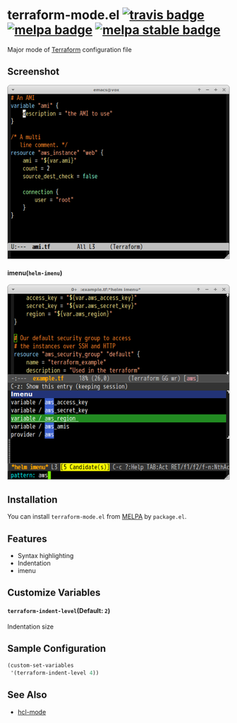 # terraform-mode.el [![travis badge][travis-badge]][travis-link] [![melpa badge][melpa-badge]][melpa-link] [![melpa stable badge][melpa-stable-badge]][melpa-stable-link]

Major mode of [Terraform](http://www.terraform.io/) configuration file


## Screenshot

![terraform-mode](image/terraform-mode.png)

#### imenu(`helm-imenu`)

![terraform-mode](image/terraform-mode-imenu.png)


## Installation

You can install `terraform-mode.el` from [MELPA](http://melpa.milkbox.net/) by `package.el`.


## Features

- Syntax highlighting
- Indentation
- imenu


## Customize Variables

#### `terraform-indent-level`(Default: `2`)

Indentation size

## Sample Configuration

```lisp
(custom-set-variables
 '(terraform-indent-level 4))
```

## See Also

- [hcl-mode](https://github.com/syohex/emacs-hcl-mode)

[travis-badge]: https://travis-ci.org/syohex/emacs-terraform-mode.svg
[travis-link]: https://travis-ci.org/syohex/emacs-terraform-mode
[melpa-link]: http://melpa.org/#/terraform-mode
[melpa-stable-link]: http://stable.melpa.org/#/terraform-mode
[melpa-badge]: http://melpa.org/packages/terraform-mode-badge.svg
[melpa-stable-badge]: http://stable.melpa.org/packages/terraform-mode-badge.svg
